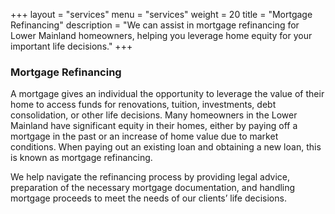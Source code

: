 +++
layout = "services"
menu = "services"
weight = 20
title = "Mortgage Refinancing"
description = "We can assist in mortgage refinancing for Lower Mainland homeowners, helping you leverage home equity for your important life decisions."
+++

### Mortgage Refinancing

A mortgage gives an individual the opportunity to leverage the value of their home to access funds for
renovations, tuition, investments, debt consolidation, or other life decisions.
Many homeowners in the Lower Mainland have significant equity in their homes, either by paying off a mortgage in the past or an
increase of home value due to market conditions. When paying out an existing loan and obtaining a new
loan, this is known as mortgage refinancing.

We help navigate the refinancing process by providing legal advice, preparation of the necessary
mortgage documentation, and handling mortgage proceeds to meet the needs of our clients’ life decisions.
